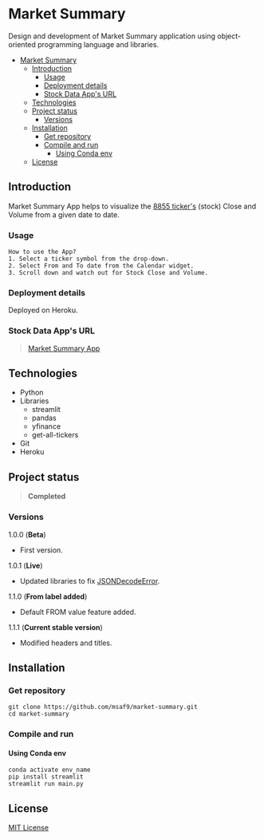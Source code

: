 # Market Summary
Design and development of Market Summary application using object-oriented programming language and libraries.

- [Market Summary](#market-summary)
  - [Introduction](#introduction)
    - [Usage](#usage)
    - [Deployment details](#deployment-details)
    - [Stock Data App's URL](#stock-data-apps-url)
  - [Technologies](#technologies)
  - [Project status](#project-status)
    - [Versions](#versions)
  - [Installation](#installation)
    - [Get repository](#get-repository)
    - [Compile and run](#compile-and-run)
      - [Using Conda env](#using-conda-env)
  - [License](#license)

## Introduction
Market Summary App helps to visualize the [8855 ticker's](tickers.csv 'Tickers') (stock) Close and Volume from a given date to date.

### Usage
```
How to use the App?
1. Select a ticker symbol from the drop-down.
2. Select From and To date from the Calendar widget.
3. Scroll down and watch out for Stock Close and Volume.
```

### Deployment details
Deployed on Heroku.

### Stock Data App's URL 
> [Market Summary App](https://market-summary-app.herokuapp.com/ 'Market Summary App')

## Technologies
- Python
- Libraries
  - streamlit
  - pandas
  - yfinance
  - get-all-tickers
- Git
- Heroku

## Project status
> **Completed**

### Versions
1.0.0 (**Beta**)
- First version.

1.0.1 (**Live**)
- Updated libraries to fix [JSONDecodeError](https://discuss.streamlit.io/t/json-decoder-jsondecodeerror/14830).

1.1.0 (**From label added**)
- Default FROM value feature added.

1.1.1 (**Current stable version**)
- Modified headers and titles.

## Installation
### Get repository
```git
git clone https://github.com/msaf9/market-summary.git
cd market-summary
```

### Compile and run
#### Using Conda env
```conda
conda activate env_name
pip install streamlit
streamlit run main.py
```

## License
[MIT License](LICENSE)
